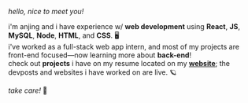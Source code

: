 *hello, nice to meet you!*  

i'm anjing and i have experience w/ **web development** using **React**, **JS**, **MySQL**, **Node**, **HTML**, and **CSS**. 🖥️  
i've worked as a full-stack web app intern, and most of my projects are front-end focused—now learning more about **back-end**!  
check out **projects** i have on my resume located on my **[website](https://anjingli.github.io/)**; the devposts and websites i have worked on are live. 🪐  

*take care!* 💜  
